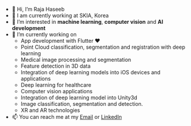 - 👋 Hi, I’m Raja Haseeb
- 🔭 I am currently working at SKIA, Korea
- 👀 I’m interested in **machine learning**, **computer vision** and **AI development**
- 🌱 I’m currently working on 
  * App development with Flutter ❤️
  * Point Cloud classification, segmentation and registration with deep learning
  * Medical image processing and segmentation
  * Feature detection in 3D data
  * Integration of deep learning models into iOS devices and applications
  * Deep learning for healthcare
  * Computer vision applications
  * Integration of deep learning model into Unity3d
  * Image classification, segmentation and detection.
  * XR and AR technologies
- 📫 You can reach me at my [Email](rajahaseeb147@gmail.com) or [LinkedIn](https://www.linkedin.com/in/pytholic/)

<!---
rajahaseeb147/rajahaseeb147 is a ✨ special ✨ repository because its `README.md` (this file) appears on your GitHub profile.
You can click the Preview link to take a look at your changes.
--->
